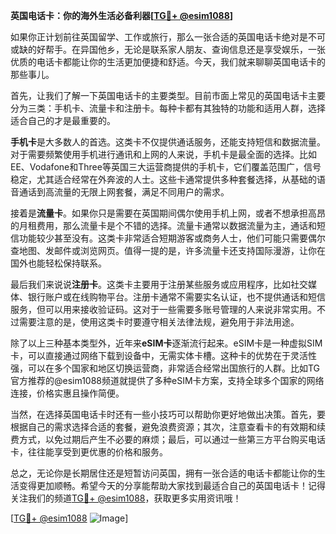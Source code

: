 **英国电话卡：你的海外生活必备利器[[TG💪+ @esim1088](https://t.me/s/esim1088)]**

如果你正计划前往英国留学、工作或旅行，那么一张合适的英国电话卡绝对是不可或缺的好帮手。在异国他乡，无论是联系家人朋友、查询信息还是享受娱乐，一张优质的电话卡都能让你的生活更加便捷和舒适。今天，我们就来聊聊英国电话卡的那些事儿。

首先，让我们了解一下英国电话卡的主要类型。目前市面上常见的英国电话卡主要分为三类：手机卡、流量卡和注册卡。每种卡都有其独特的功能和适用人群，选择适合自己的才是最重要的。

**手机卡**是大多数人的首选。这类卡不仅提供通话服务，还能支持短信和数据流量。对于需要频繁使用手机进行通讯和上网的人来说，手机卡是最全面的选择。比如EE、Vodafone和Three等英国三大运营商提供的手机卡，它们覆盖范围广，信号稳定，尤其适合经常在外奔波的人士。这些卡通常提供多种套餐选择，从基础的语音通话到高流量的无限上网套餐，满足不同用户的需求。

接着是**流量卡**。如果你只是需要在英国期间偶尔使用手机上网，或者不想承担高昂的月租费用，那么流量卡是个不错的选择。流量卡通常以数据流量为主，通话和短信功能较少甚至没有。这类卡非常适合短期游客或商务人士，他们可能只需要偶尔查地图、发邮件或浏览网页。值得一提的是，许多流量卡还支持国际漫游，让你在国外也能轻松保持联系。

最后我们来说说**注册卡**。这类卡主要用于注册某些服务或应用程序，比如社交媒体、银行账户或在线购物平台。注册卡通常不需要实名认证，也不提供通话和短信服务，但可以用来接收验证码。这对于一些需要多账号管理的人来说非常实用。不过需要注意的是，使用这类卡时要遵守相关法律法规，避免用于非法用途。

除了以上三种基本类型外，近年来**eSIM卡**逐渐流行起来。eSIM卡是一种虚拟SIM卡，可以直接通过网络下载到设备中，无需实体卡槽。这种卡的优势在于灵活性强，可以在多个国家和地区切换运营商，非常适合经常出国旅行的人群。比如TG官方推荐的@esim1088频道就提供了多种eSIM卡方案，支持全球多个国家的网络连接，价格实惠且操作简便。

当然，在选择英国电话卡时还有一些小技巧可以帮助你更好地做出决策。首先，要根据自己的需求选择合适的套餐，避免浪费资源；其次，注意查看卡的有效期和续费方式，以免过期后产生不必要的麻烦；最后，可以通过一些第三方平台购买电话卡，往往能享受到更优惠的价格和服务。

总之，无论你是长期居住还是短暂访问英国，拥有一张合适的电话卡都能让你的生活变得更加顺畅。希望今天的分享能帮助大家找到最适合自己的英国电话卡！记得关注我们的频道[TG💪+ @esim1088](https://t.me/s/esim1088)，获取更多实用资讯哦！

[[TG💪+ @esim1088](https://t.me/s/esim1088) ![Image](https://i.postimg.cc/4NQfJmqS/Snipaste-2025-05-13-00-14-12.png)]